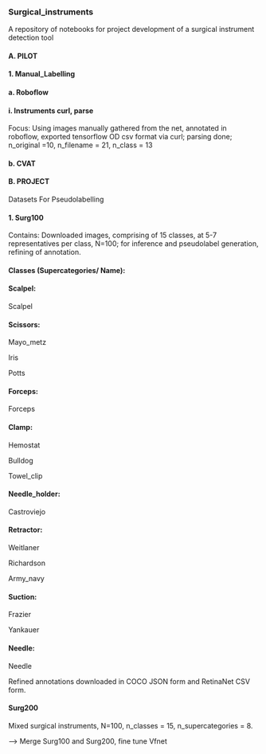 ### Surgical_instruments

A repository of notebooks for project development of a surgical instrument detection tool

#### A. PILOT

#### 1. Manual_Labelling

#### a. Roboflow

####      i. Instruments curl, parse

Focus:  Using images manually gathered from the net, annotated in roboflow, exported tensorflow OD csv format via curl; parsing done; n_original =10, n_filename = 21, n_class = 13

#### b.  CVAT


#### B.  PROJECT

Datasets For Pseudolabelling

#### 1.  Surg100

Contains:  Downloaded images, comprising of 15 classes, at 5-7 representatives per class, N=100; for inference and pseudolabel generation, refining of annotation.

#### Classes (Supercategories/ Name):

#### Scalpel:   
Scalpel

#### Scissors:      
Mayo_metz

Iris

Potts

#### Forceps:
Forceps

#### Clamp:
Hemostat

Bulldog

Towel_clip

#### Needle_holder:
Castroviejo

#### Retractor:
Weitlaner

Richardson

Army_navy

#### Suction:
Frazier

Yankauer

#### Needle:
Needle

Refined annotations downloaded in COCO JSON form and RetinaNet CSV form.

#### Surg200

Mixed surgical instruments, N=100, n_classes = 15, n_supercategories = 8.

--> Merge Surg100 and Surg200, fine tune Vfnet

